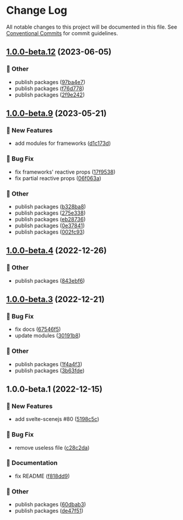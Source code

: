 # Change Log

All notable changes to this project will be documented in this file.
See [Conventional Commits](https://conventionalcommits.org) for commit guidelines.

## [1.0.0-beta.12](https://github.com/daybrush/scenejs/blob/master/packages/svelte-scenejs/compare/svelte-scenejs@1.0.0-beta.9...svelte-scenejs@1.0.0-beta.12) (2023-06-05)


### :mega: Other

* publish packages ([97ba4e7](https://github.com/daybrush/scenejs/blob/master/packages/svelte-scenejs/commit/97ba4e775018179c16b0e5c0035f5a3773b64722))
* publish packages ([f76d778](https://github.com/daybrush/scenejs/blob/master/packages/svelte-scenejs/commit/f76d7782ee508fc12f16d250ca0c925f81d2a0e1))
* publish packages ([2f9e242](https://github.com/daybrush/scenejs/blob/master/packages/svelte-scenejs/commit/2f9e242c926cb13672d7f6d9924ea7782fb69815))



## [1.0.0-beta.9](https://github.com/daybrush/scenejs/blob/master/packages/svelte-scenejs/compare/svelte-scenejs@1.0.0-beta.4...svelte-scenejs@1.0.0-beta.9) (2023-05-21)


### :rocket: New Features

* add modules for frameworks ([d1c173d](https://github.com/daybrush/scenejs/blob/master/packages/svelte-scenejs/commit/d1c173d72efba70193fbbcf50d8e9e3edb2629ae))


### :bug: Bug Fix

* fix frameworks' reactive props ([17f9538](https://github.com/daybrush/scenejs/blob/master/packages/svelte-scenejs/commit/17f9538823dafad9e36673fe7cc5bfa9178a147e))
* fix partial reactive props ([06f063a](https://github.com/daybrush/scenejs/blob/master/packages/svelte-scenejs/commit/06f063acd979e265bee1e09b1971211b65a6aaec))


### :mega: Other

* publish packages ([b328ba8](https://github.com/daybrush/scenejs/blob/master/packages/svelte-scenejs/commit/b328ba8fbbf552d1d8048c280392be59f12da68b))
* publish packages ([275e338](https://github.com/daybrush/scenejs/blob/master/packages/svelte-scenejs/commit/275e338931d19f3a75faf4c7f0935eeb848f5a9e))
* publish packages ([eb28736](https://github.com/daybrush/scenejs/blob/master/packages/svelte-scenejs/commit/eb2873676adb0fedf18d1e5a52bfdce08552274a))
* publish packages ([0e37841](https://github.com/daybrush/scenejs/blob/master/packages/svelte-scenejs/commit/0e37841738e150d6deb13f501bb715421ab040aa))
* publish packages ([002fc93](https://github.com/daybrush/scenejs/blob/master/packages/svelte-scenejs/commit/002fc93c9536659b5db95527c019f1e3ad32a1f8))



## [1.0.0-beta.4](https://github.com/daybrush/scenejs/blob/master/packages/svelte-scenejs/compare/svelte-scenejs@1.0.0-beta.3...svelte-scenejs@1.0.0-beta.4) (2022-12-26)


### :mega: Other

* publish packages ([843ebf6](https://github.com/daybrush/scenejs/blob/master/packages/svelte-scenejs/commit/843ebf6d483549c130db47499d69dd4825118798))



## [1.0.0-beta.3](https://github.com/daybrush/scenejs/blob/master/packages/svelte-scenejs/compare/svelte-scenejs@1.0.0-beta.1...svelte-scenejs@1.0.0-beta.3) (2022-12-21)


### :bug: Bug Fix

* fix docs ([67546f5](https://github.com/daybrush/scenejs/blob/master/packages/svelte-scenejs/commit/67546f5e6e06b5f9f4c626657f42038802f4b2b6))
* update modules ([30191b8](https://github.com/daybrush/scenejs/blob/master/packages/svelte-scenejs/commit/30191b8e7c195de355d0c01fa9110d6fe0b3df3b))


### :mega: Other

* publish packages ([1f4a4f3](https://github.com/daybrush/scenejs/blob/master/packages/svelte-scenejs/commit/1f4a4f3719f1789fb91c7e744f4bf8261751944f))
* publish packages ([3b63fde](https://github.com/daybrush/scenejs/blob/master/packages/svelte-scenejs/commit/3b63fde8232cdc6454a8d8fe1a42b6317d614036))



## 1.0.0-beta.1 (2022-12-15)


### :rocket: New Features

* add svelte-scenejs #80 ([5198c5c](https://github.com/daybrush/scenejs/blob/master/packages/svelte-scenejs/commit/5198c5c72eaebe5f1b1bd636eb78a19fb688c0f9))


### :bug: Bug Fix

* remove useless file ([c28c2da](https://github.com/daybrush/scenejs/blob/master/packages/svelte-scenejs/commit/c28c2da241f1a05a0bd098d3f1cd9183c964a930))


### :memo: Documentation

* fix README ([f818dd9](https://github.com/daybrush/scenejs/blob/master/packages/svelte-scenejs/commit/f818dd929b687d91b36005b861934538a16e7286))


### :mega: Other

* publish packages ([60dbab3](https://github.com/daybrush/scenejs/blob/master/packages/svelte-scenejs/commit/60dbab3c8ba568b818a0fc1cd941d9dfe64c7be3))
* publish packages ([de47f51](https://github.com/daybrush/scenejs/blob/master/packages/svelte-scenejs/commit/de47f5187843c7ec208fea797f67d413f530ab8e))
